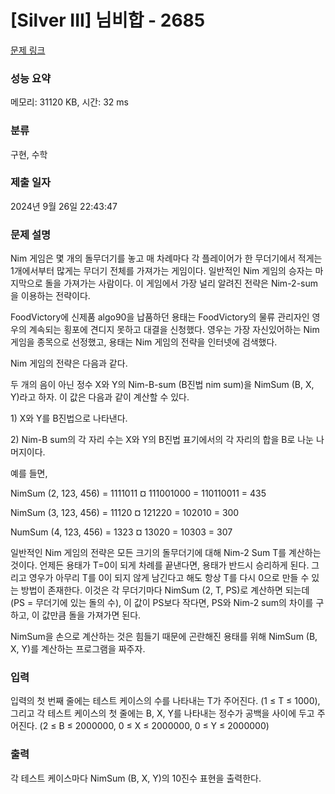 # [Silver III] 님비합 - 2685 

[문제 링크](https://www.acmicpc.net/problem/2685) 

### 성능 요약

메모리: 31120 KB, 시간: 32 ms

### 분류

구현, 수학

### 제출 일자

2024년 9월 26일 22:43:47

### 문제 설명

<p>
	Nim 게임은 몇 개의 돌무더기를 놓고 매 차례마다 각 플레이어가 한 무더기에서 적게는 1개에서부터 많게는 무더기 전체를 가져가는 게임이다. 일반적인 Nim 게임의 승자는 마지막으로 돌을 가져가는 사람이다. 이 게임에서 가장 널리 알려진 전략은 Nim-2-sum을 이용하는 전략이다.</p>

<p>
	FoodVictory에 신제품 algo90을 납품하던 용태는 FoodVictory의 물류 관리자인 영우의 계속되는 횡포에 견디지 못하고 대결을 신청했다. 영우는 가장 자신있어하는 Nim 게임을 종목으로 선정했고, 용태는 Nim 게임의 전략을 인터넷에 검색했다.</p>

<p>
	Nim 게임의 전략은 다음과 같다.</p>

<p>
	두 개의 음이 아닌 정수 X와 Y의 Nim-B-sum (B진법 nim sum)을 NimSum (B, X, Y)라고 하자. 이 값은 다음과 같이 계산할 수 있다.</p>

<p>
	1) X와 Y를 B진법으로 나타낸다.</p>
<p>
	2) Nim-B sum의 각 자리 수는 X와 Y의 B진법 표기에서의 각 자리의 합을 B로 나눈 나머지이다.</p>

<p>
	예를 들면,</p>
<p>
	NimSum (2, 123, 456) = 1111011 ¤ 111001000 = 110110011 = 435</p>
<p>
	NimSum (3, 123, 456) = 11120 ¤ 121220 = 102010 = 300</p>
<p>
	NumSum (4, 123, 456) = 1323 ¤ 13020 = 10303 = 307</p>

<p>
	일반적인 Nim 게임의 전략은 모든 크기의 돌무더기에 대해 Nim-2 Sum T를 계산하는 것이다. 언제든 용태가 T=0이 되게 차례를 끝낸다면, 용태가 반드시 승리하게 된다. 그리고 영우가 아무리 T를 0이 되지 않게 남긴다고 해도 항상 T를 다시 0으로 만들 수 있는 방법이 존재한다. 이것은 각 무더기마다 NimSum (2, T, PS)로 계산하면 되는데 (PS = 무더기에 있는 돌의 수), 이 값이 PS보다 작다면, PS와 Nim-2 sum의 차이를 구하고, 이 값만큼 돌을 가져가면 된다.</p>

<p>
	NimSum을 손으로 계산하는 것은 힘들기 때문에 곤란해진 용태를 위해 NimSum (B, X, Y)를 계산하는 프로그램을 짜주자.</p>

### 입력 

 <p>
	입력의 첫 번째 줄에는 테스트 케이스의 수를 나타내는 T가 주어진다. (1 ≤ T ≤ 1000), 그리고 각 테스트 케이스의 첫 줄에는 B, X, Y를 나타내는 정수가 공백을 사이에 두고 주어진다. (2 ≤ B ≤ 2000000, 0 ≤ X ≤ 2000000, 0 ≤ Y ≤ 2000000)</p>

### 출력 

 <p>
	각 테스트 케이스마다 NimSum (B, X, Y)의 10진수 표현을 출력한다.</p>


